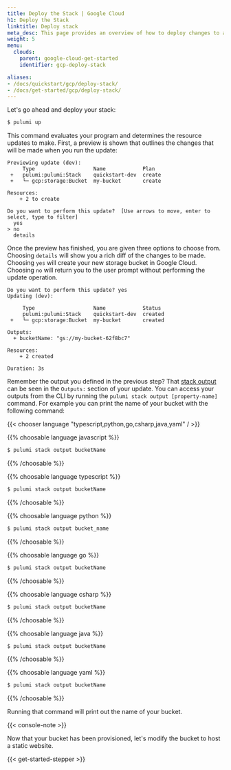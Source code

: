 ```yaml
---
title: Deploy the Stack | Google Cloud
h1: Deploy the Stack
linktitle: Deploy stack
meta_desc: This page provides an overview of how to deploy changes to a Google Cloud project.
weight: 5
menu:
  clouds:
    parent: google-cloud-get-started
    identifier: gcp-deploy-stack

aliases:
- /docs/quickstart/gcp/deploy-stack/
- /docs/get-started/gcp/deploy-stack/
---
```


Let's go ahead and deploy your stack:

```bash
$ pulumi up
```

This command evaluates your program and determines the resource updates to make. First, a preview is shown that outlines the changes that will be made when you run the update:

```
Previewing update (dev):
     Type                   Name            Plan
 +   pulumi:pulumi:Stack    quickstart-dev  create
 +   └─ gcp:storage:Bucket  my-bucket       create

Resources:
    + 2 to create

Do you want to perform this update?  [Use arrows to move, enter to select, type to filter]
  yes
> no
  details
```

Once the preview has finished, you are given three options to choose from. Choosing `details` will show you a rich diff of the changes to be made. Choosing `yes` will create your new storage bucket in Google Cloud. Choosing `no` will return you to the user prompt without performing the update operation.

```
Do you want to perform this update? yes
Updating (dev):

     Type                   Name            Status
     pulumi:pulumi:Stack    quickstart-dev  created
 +   └─ gcp:storage:Bucket  my-bucket       created

Outputs:
  + bucketName: "gs://my-bucket-62f8bc7"

Resources:
    + 2 created

Duration: 3s
```

Remember the output you defined in the previous step? That [stack output](/docs/concepts/stack#outputs) can be seen in the `Outputs:` section of your update. You can access your outputs from the CLI by running the `pulumi stack output [property-name]` command. For example you can print the name of your bucket with the following command:

{{< chooser language "typescript,python,go,csharp,java,yaml" / >}}

{{% choosable language javascript %}}

```bash
$ pulumi stack output bucketName
```

{{% /choosable %}}

{{% choosable language typescript %}}

```bash
$ pulumi stack output bucketName
```

{{% /choosable %}}

{{% choosable language python %}}

```bash
$ pulumi stack output bucket_name
```

{{% /choosable %}}

{{% choosable language go %}}

```bash
$ pulumi stack output bucketName
```

{{% /choosable %}}

{{% choosable language csharp %}}

```bash
$ pulumi stack output bucketName
```

{{% /choosable %}}

{{% choosable language java %}}

```bash
$ pulumi stack output bucketName
```

{{% /choosable %}}

{{% choosable language yaml %}}

```bash
$ pulumi stack output bucketName
```

{{% /choosable %}}

Running that command will print out the name of your bucket.

{{< console-note >}}

Now that your bucket has been provisioned, let's modify the bucket to host a static website.

{{< get-started-stepper >}}
